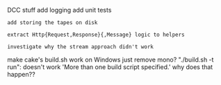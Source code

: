 DCC stuff
    add logging
    add unit tests

    add storing the tapes on disk

	extract Http{Request,Response}{,Message} logic to helpers

	investigate why the stream approach didn't work

make cake's build.sh work on Windows
    just remove mono?
    "./build.sh -t run": doesn't work 'More than one build script specified.'
        why does that happen??
